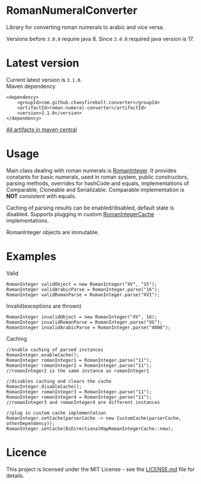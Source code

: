# RomanNumeralConverter
Library for converting roman numerals to arabic and vice versa.

Versions before `3.0.0` require java 8. Since `3.0.0` required java version is 17.

# Latest version
Current latest version is `3.1.0`.
<br/>
Maven dependency
```
<dependency>
    <groupId>com.github.chaosfirebolt.converter</groupId>
    <artifactId>roman-numeral-converter</artifactId>
    <version>3.1.0</version>
</dependency>
```
[All artifacts in maven central](https://mvnrepository.com/artifact/com.github.chaosfirebolt.converter/roman-numeral-converter)

# Usage
Main class dealing with roman numerals is [RomanInteger](src/main/java/com/github/chaosfirebolt/converter/RomanInteger.java).
It provides constants for basic numerals, used in roman system, public constructors, parsing methods, overrides for hashCode and equals, implementations of Comparable, Cloneable and Serializable.
Comparable implementation is **NOT** consistent with equals.

Caching of parsing results can be enabled/disabled, default state is disabled. Supports plugging in custom [RomanIntegerCache](src/main/java/com/github/chaosfirebolt/converter/api/cache/RomanIntegerCache.java) implementations.

RomanInteger objects are immutable.

# Examples
Valid
```
RomanInteger validObject = new RomanInteger("XV", "15");
RomanInteger validArabicParse = RomanInteger.parse("16");
RomanInteger validRomanParse = RomanInteger.parse("XVI");
```
Invalid(exceptions are thrown)
```
RomanInteger invalidObject = new RomanInteger("XV", 16);
RomanInteger invalidRomanParse = RomanInteger.parse("XG");
RomanInteger invalidArabicParse = RomanInteger.parse("4000");
```
Caching
```
//enable caching of parsed instances
RomanInteger.enableCache();
RomanInteger romanInteger1 = RomanInteger.parse("11");
RomanInteger romanInteger2 = RomanInteger.parse("11");
//romanInteger2 is the same instance as romanInteger1

//disables caching and clears the cache
RomanInteger.disableCache();
RomanInteger romanInteger3 = RomanInteger.parse("11");
RomanInteger romanInteger4 = RomanInteger.parse("11");
//romanInteger3 and romanInteger4 are different instances

//plug in custom cache implementation
RomanInteger.setCache(parserCache -> new CustomCache(parserCache, otherDependency));
RomanInteger.setCache(BiDirectionalMapRomanIntegerCache::new);
```

# Licence
This project is licensed under the MIT License - see the [LICENSE.md](LICENSE) file for details.
